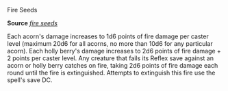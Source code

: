 Fire Seeds

**Source** [_fire seeds_](spells/fireSeeds.md#_fire-seeds)

Each acorn's damage increases to 1d6 points of fire damage per caster level (maximum 20d6 for all acorns, no more than 10d6 for any particular acorn). Each holly berry's damage increases to 2d6 points of fire damage + 2 points per caster level. Any creature that fails its Reflex save against an acorn or holly berry catches on fire, taking 2d6 points of fire damage each round until the fire is extinguished. Attempts to extinguish this fire use the spell's save DC.

